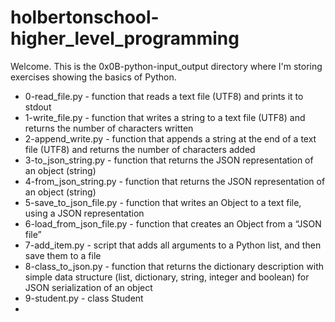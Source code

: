 # holbertonschool-higher_level_programming

Welcome. This is the 0x0B-python-input_output directory where I'm storing exercises showing the basics of Python.

- 0-read_file.py - function that reads a text file (UTF8) and prints it to stdout
- 1-write_file.py - function that writes a string to a text file (UTF8) and returns the number of characters written
- 2-append_write.py - function that appends a string at the end of a text file (UTF8) and returns the number of characters added 
- 3-to_json_string.py - function that returns the JSON representation of an object (string)
- 4-from_json_string.py - function that returns the JSON representation of an object (string)
- 5-save_to_json_file.py - function that writes an Object to a text file, using a JSON representation
- 6-load_from_json_file.py - function that creates an Object from a “JSON file”
- 7-add_item.py - script that adds all arguments to a Python list, and then save them to a file
- 8-class_to_json.py - function that returns the dictionary description with simple data structure (list, dictionary, string, integer and boolean) for JSON serialization of an object
- 9-student.py - class Student
- 

